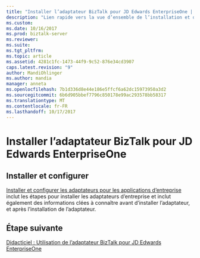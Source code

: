 ```yaml
---
title: "Installer l’adaptateur BizTalk pour JD Edwards EnterpriseOne | Documents Microsoft"
description: "Lien rapide vers la vue d’ensemble de l’installation et de configuration de l’adaptateur BizTalk pour JD Edwards EnterpriseOne dans BizTalk Server"
ms.custom: 
ms.date: 10/16/2017
ms.prod: biztalk-server
ms.reviewer: 
ms.suite: 
ms.tgt_pltfrm: 
ms.topic: article
ms.assetid: 4281c1fc-1473-44f9-9c52-876e34cd3907
caps.latest.revision: "9"
author: MandiOhlinger
ms.author: mandia
manager: anneta
ms.openlocfilehash: 7b1d336d8e44e186e5ffcf6a62dc15973950a3d2
ms.sourcegitcommit: 6b6d905bbef7796c850178e99ac293578bb58317
ms.translationtype: MT
ms.contentlocale: fr-FR
ms.lasthandoff: 10/17/2017
---
```

# <a name="install-biztalk-adapter-for-jd-edwards-enterpriseone"></a>Installer l’adaptateur BizTalk pour JD Edwards EnterpriseOne

## <a name="install-and-setup"></a>Installer et configurer

[Installer et configurer les adaptateurs pour les applications d’entreprise](../adapters-and-accelerators/install-configure-biztalk-adapters-enterprise-applications.md) inclut les étapes pour installer les adaptateurs d’entreprise et inclut également des informations clées à connaître avant d’installer l’adaptateur, et après l’installation de l’adaptateur. 
  
## <a name="next-step"></a>Étape suivante
[Didacticiel : Utilisation de l’adaptateur BizTalk pour JD Edwards EnterpriseOne](../core/tutorial-using-the-biztalk-adapter-for-jd-edwards-enterpriseone.md)